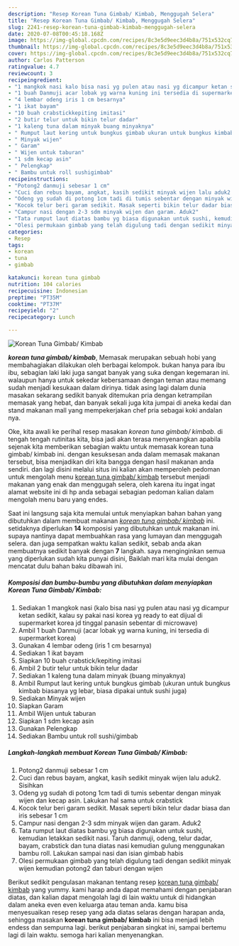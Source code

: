 ```yaml
---
description: "Resep Korean Tuna Gimbab/ Kimbab, Menggugah Selera"
title: "Resep Korean Tuna Gimbab/ Kimbab, Menggugah Selera"
slug: 2241-resep-korean-tuna-gimbab-kimbab-menggugah-selera
date: 2020-07-08T00:45:18.168Z
image: https://img-global.cpcdn.com/recipes/8c3e5d9eec3d4b8a/751x532cq70/korean-tuna-gimbab-kimbab-foto-resep-utama.jpg
thumbnail: https://img-global.cpcdn.com/recipes/8c3e5d9eec3d4b8a/751x532cq70/korean-tuna-gimbab-kimbab-foto-resep-utama.jpg
cover: https://img-global.cpcdn.com/recipes/8c3e5d9eec3d4b8a/751x532cq70/korean-tuna-gimbab-kimbab-foto-resep-utama.jpg
author: Carlos Patterson
ratingvalue: 4.7
reviewcount: 3
recipeingredient:
- "1 mangkok nasi kalo bisa nasi yg pulen atau nasi yg dicampur ketan sedikit kalau sy pakai nasi korea yg ready to eat dijual di supermarket korea jd tinggal panasin sebentar di microwave"
- "1 buah Danmuji acar lobak yg warna kuning ini tersedia di supermarket korea"
- "4 lembar odeng iris 1 cm besarnya"
- "1 ikat bayam"
- "10 buah crabstickkepiting imitasi"
- "2 butir telur untuk bikin telur dadar"
- "1 kaleng tuna dalam minyak buang minyaknya"
- " Rumput laut kering untuk bungkus gimbab ukuran untuk bungkus kimbab biasanya yg lebar biasa dipakai untuk sushi juga"
- " Minyak wijen"
- " Garam"
- " Wijen untuk taburan"
- "1 sdm kecap asin"
- " Pelengkap"
- " Bambu untuk roll sushigimbab"
recipeinstructions:
- "Potong2 danmuji sebesar 1 cm"
- "Cuci dan rebus bayam, angkat, kasih sedikit minyak wijen lalu aduk2. Sisihkan"
- "Odeng yg sudah di potong 1cm tadi di tumis sebentar dengan minyak wijen dan kecap asin. Lakukan hal sama untuk crabstick"
- "Kocok telur beri garam sedikit. Masak seperti bikin telur dadar biasa dan iris sebesar 1 cm"
- "Campur nasi dengan 2-3 sdm minyak wijen dan garam. Aduk2"
- "Tata rumput laut diatas bambu yg biasa digunakan untuk sushi, kemudian letakkan sedikit nasi. Taruh danmuji, odeng, telur dadar, bayam, crabstick dan tuna diatas nasi kemudian gulung menggunakan bambu roll. Lakukan sampai nasi dan isian gimbab habis"
- "Olesi permukaan gimbab yang telah digulung tadi dengan sedikit minyak wijen kemudian potong2 dan taburi dengan wijen"
categories:
- Resep
tags:
- korean
- tuna
- gimbab

katakunci: korean tuna gimbab 
nutrition: 104 calories
recipecuisine: Indonesian
preptime: "PT35M"
cooktime: "PT37M"
recipeyield: "2"
recipecategory: Lunch

---
```



![Korean Tuna Gimbab/ Kimbab](https://img-global.cpcdn.com/recipes/8c3e5d9eec3d4b8a/751x532cq70/korean-tuna-gimbab-kimbab-foto-resep-utama.jpg)

<b><i>korean tuna gimbab/ kimbab</i></b>, Memasak merupakan sebuah hobi yang membahagiakan dilakukan oleh berbagai kelompok. bukan hanya para ibu ibu, sebagian laki laki juga sangat banyak yang suka dengan kegemaran ini. walaupun hanya untuk sekedar kebersamaan dengan teman atau memang sudah menjadi kesukaan dalam dirinya. tidak asing lagi dalam dunia masakan sekarang sedikit banyak ditemukan pria dengan ketrampilan memasak yang hebat, dan banyak sekali juga kita jumpai di aneka kedai dan stand makanan mall yang mempekerjakan chef pria sebagai koki andalan nya.

Oke, kita awali ke perihal resep masakan <i>korean tuna gimbab/ kimbab</i>. di tengah tengah rutinitas kita, bisa jadi akan terasa menyenangkan apabila sejenak kita memberikan sebagian waktu untuk memasak korean tuna gimbab/ kimbab ini. dengan kesuksesan anda dalam memasak makanan tersebut, bisa menjadikan diri kita bangga dengan hasil makanan anda sendiri. dan lagi disini melalui situs ini kalian akan memperoleh pedoman untuk mengolah menu <u>korean tuna gimbab/ kimbab</u> tersebut menjadi makanan yang enak dan menggugah selera, oleh karena itu ingat ingat alamat website ini di hp anda sebagai sebagian pedoman kalian dalam mengolah menu baru yang endes.




Saat ini langsung saja kita memulai untuk menyiapkan bahan bahan yang dibutuhkan dalam membuat makanan <u><i>korean tuna gimbab/ kimbab</i></u> ini. setidaknya diperlukan <b>14</b> komposisi yang dibutuhkan untuk makanan ini. supaya nantinya dapat membuahkan rasa yang lumayan dan menggugah selera. dan juga sempatkan waktu kalian sedikit, sebab anda akan membuatnya sedikit banyak dengan <b>7</b> langkah. saya menginginkan semua yang diperlukan sudah kita punyai disini, Baiklah mari kita mulai dengan mencatat dulu bahan baku dibawah ini.

<!--inarticleads1-->

##### Komposisi dan bumbu-bumbu yang dibutuhkan dalam menyiapkan Korean Tuna Gimbab/ Kimbab:

1. Sediakan 1 mangkok nasi (kalo bisa nasi yg pulen atau nasi yg dicampur ketan sedikit, kalau sy pakai nasi korea yg ready to eat dijual di supermarket korea jd tinggal panasin sebentar di microwave)
1. Ambil 1 buah Danmuji (acar lobak yg warna kuning, ini tersedia di supermarket korea)
1. Gunakan 4 lembar odeng (iris 1 cm besarnya)
1. Sediakan 1 ikat bayam
1. Siapkan 10 buah crabstick/kepiting imitasi
1. Ambil 2 butir telur untuk bikin telur dadar
1. Sediakan 1 kaleng tuna dalam minyak (buang minyaknya)
1. Ambil  Rumput laut kering untuk bungkus gimbab (ukuran untuk bungkus kimbab biasanya yg lebar, biasa dipakai untuk sushi juga)
1. Sediakan  Minyak wijen
1. Siapkan  Garam
1. Ambil  Wijen untuk taburan
1. Siapkan 1 sdm kecap asin
1. Gunakan  Pelengkap
1. Sediakan  Bambu untuk roll sushi/gimbab




<!--inarticleads2-->

##### Langkah-langkah membuat Korean Tuna Gimbab/ Kimbab:

1. Potong2 danmuji sebesar 1 cm
1. Cuci dan rebus bayam, angkat, kasih sedikit minyak wijen lalu aduk2. Sisihkan
1. Odeng yg sudah di potong 1cm tadi di tumis sebentar dengan minyak wijen dan kecap asin. Lakukan hal sama untuk crabstick
1. Kocok telur beri garam sedikit. Masak seperti bikin telur dadar biasa dan iris sebesar 1 cm
1. Campur nasi dengan 2-3 sdm minyak wijen dan garam. Aduk2
1. Tata rumput laut diatas bambu yg biasa digunakan untuk sushi, kemudian letakkan sedikit nasi. Taruh danmuji, odeng, telur dadar, bayam, crabstick dan tuna diatas nasi kemudian gulung menggunakan bambu roll. Lakukan sampai nasi dan isian gimbab habis
1. Olesi permukaan gimbab yang telah digulung tadi dengan sedikit minyak wijen kemudian potong2 dan taburi dengan wijen




Berikut sedikit pengulasan makanan tentang resep <u>korean tuna gimbab/ kimbab</u> yang yummy. kami harap anda dapat memahami dengan penjabaran diatas, dan kalian dapat mengolah lagi di lain waktu untuk di hidangkan dalam aneka even even keluarga atau teman anda. kamu bisa menyesuaikan resep resep yang ada diatas selaras dengan harapan anda, sehingga masakan <b>korean tuna gimbab/ kimbab</b> ini bisa menjadi lebih endess dan sempurna lagi. berikut penjabaran singkat ini, sampai bertemu lagi di lain waktu. semoga hari kalian menyenangkan.
